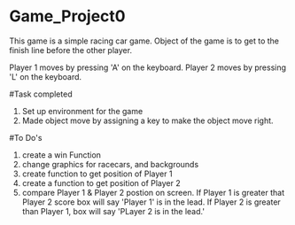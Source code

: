 # Game_Project0
This game is a simple racing car game. 
Object of the game is to get to the finish line before the other player. 

Player 1 moves by pressing 'A' on the keyboard. 
Player 2 moves by pressing 'L' on the keyboard.

#Task completed
1. Set up environment for the game 
2. Made object move by assigning a key to make the object move right. 

#To Do's
1. create a win Function
2. change graphics for racecars, and backgrounds
3. create function to get position of Player 1
4. create a function to get position of Player 2
5. compare Player 1 & Player 2 postion on screen. If Player 1 is greater that Player 2
   score box will say 'Player 1' is in the lead. If Player 2 is greater than Player 1, box will say 'PLayer 2 is in the lead.'


